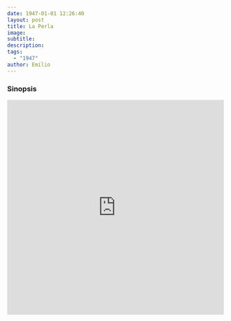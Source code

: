 ```yaml
---
date: 1947-01-01 12:26:40
layout: post
title: La Perla
image: 
subtitle: 
description: 
tags:
  - "1947"
author: Emilio
---
```


### Sinopsis

<iframe width="100%" height="500wh" src="https://www.youtube.com/embed/bXz2XZ0g10A" title="YouTube video player" frameborder="0" allow="accelerometer; autoplay; clipboard-write; encrypted-media; gyroscope; picture-in-picture" allowfullscreen></iframe>